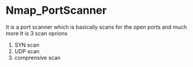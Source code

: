 # Nmap_PortScanner
It is a port scanner which is basically scans for the open ports and much more
It is 3 scan oprions
1. SYN scan
2. UDP scan                 
3. comprensive scan
